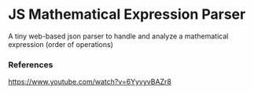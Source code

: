 # JS Mathematical Expression Parser

A tiny web-based json parser to handle and analyze a mathematical expression (order of operations)

### References

https://www.youtube.com/watch?v=6YyvyvBAZr8
